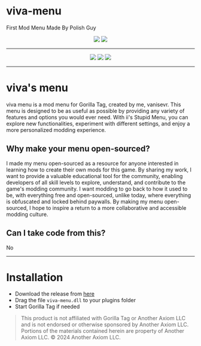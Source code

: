 # viva-menu
First Mod Menu Made By Polish Guy

  
<p align="center">
  <a href="#"><img src="https://imgur.com/a/1VnEI45"></a>
  <a href="#"><img src="https://imgur.com/a/1VnEI45"></a>
</p>

---

<p align="center">
	<a href="[[https://github.com/iiDk-the-actual/iis.Stupid.Menu](https://github.com/vanisevr/viva-menu)](https://github.com/vanisevr/viva-menu)/releases"><img src="https://img.shields.io/github/v/release/iiDk-the-actual/iis.Stupid.Menu?label=version&style=for-the-badge"></a>
	<a href="[https://github.com/iiDk-the-actual/iis.Stupid.Menu](https://github.com/vanisevr/viva-menu)/releases/latest"><img src="https://img.shields.io/github/downloads/iiDk-the-actual/iis.Stupid.Menu/latest/iis_Stupid_Menu.dll?style=for-the-badge"></a>
	<a href="[https://discord.gg/iidk](https://github.com/vanisevr/viva-menu)"><img src="https://img.shields.io/badge/discord-11497%20online-blueviolet?style=for-the-badge"></a>
</p>

---

# viva's menu
viva menu is a mod menu for Gorilla Tag, created by me, vanisevr. This menu is designed to be as useful as possible by providing any variety of features and options you would ever need. With ii's Stupid Menu, you can explore new functionalities, experiment with different settings, and enjoy a more personalized modding experience.

## Why make your menu open-sourced?
I made my menu open-sourced as a resource for anyone interested in learning how to create their own mods for this game. By sharing my work, I want to provide a valuable educational tool for the community, enabling developers of all skill levels to explore, understand, and contribute to the game's modding community. I want modding to go back to how it used to be, with everything free and open-sourced, unlike today, where everything is obfuscated and locked behind paywalls. By making my menu open-sourced, I hope to inspire a return to a more collaborative and accessible modding culture.

## Can I take code from this?
No

---

# Installation

- Download the release from [here](https://github.com/vanisevr/viva-menu/releases/latest)
- Drag the file `viva-menu.dll` to your plugins folder
- Start Gorilla Tag if needed

> This product is not affiliated with Gorilla Tag or Another Axiom LLC and is not endorsed or otherwise sponsored by Another Axiom LLC. Portions of the materials contained herein are property of Another Axiom LLC. © 2024 Another Axiom LLC.
